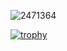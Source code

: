 
![2471364](https://github.com/devyoon91/devyoon91/assets/59568331/a44af92e-f0d1-4000-87fb-5cfb8e1faa80)

[![trophy](https://github-profile-trophy.vercel.app/?username=devyoon91&row=1)](https://github.com/ryo-ma/github-profile-trophy)

